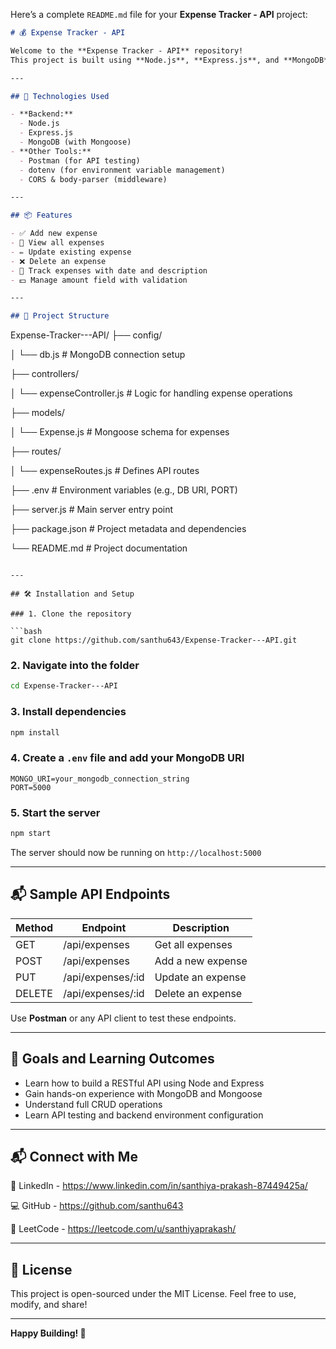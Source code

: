 Here’s a complete `README.md` file for your **Expense Tracker - API** project:

```markdown
# 💰 Expense Tracker - API

Welcome to the **Expense Tracker - API** repository!  
This project is built using **Node.js**, **Express.js**, and **MongoDB** to provide a backend RESTful API for managing expenses, including functionalities to create, read, update, and delete expense records.

---

## 🚀 Technologies Used

- **Backend:**  
  - Node.js  
  - Express.js  
  - MongoDB (with Mongoose)  
- **Other Tools:**  
  - Postman (for API testing)  
  - dotenv (for environment variable management)  
  - CORS & body-parser (middleware)  

---

## 📦 Features

- ✅ Add new expense  
- 📄 View all expenses  
- ✏️ Update existing expense  
- ❌ Delete an expense  
- 📆 Track expenses with date and description  
- 💵 Manage amount field with validation  

---

## 📂 Project Structure

```

Expense-Tracker---API/
├── config/

│   └── db.js                # MongoDB connection setup

├── controllers/

│   └── expenseController.js # Logic for handling expense operations

├── models/

│   └── Expense.js           # Mongoose schema for expenses

├── routes/

│   └── expenseRoutes.js     # Defines API routes

├── .env                     # Environment variables (e.g., DB URI, PORT)

├── server.js                # Main server entry point

├── package.json             # Project metadata and dependencies

└── README.md                # Project documentation

````

---

## 🛠️ Installation and Setup

### 1. Clone the repository

```bash
git clone https://github.com/santhu643/Expense-Tracker---API.git
````

### 2. Navigate into the folder

```bash
cd Expense-Tracker---API
```

### 3. Install dependencies

```bash
npm install
```

### 4. Create a `.env` file and add your MongoDB URI

```env
MONGO_URI=your_mongodb_connection_string
PORT=5000
```

### 5. Start the server

```bash
npm start
```

The server should now be running on `http://localhost:5000`

---

## 📬 Sample API Endpoints

| Method | Endpoint           | Description       |
| ------ | ------------------ | ----------------- |
| GET    | /api/expenses      | Get all expenses  |
| POST   | /api/expenses      | Add a new expense |
| PUT    | /api/expenses/\:id | Update an expense |
| DELETE | /api/expenses/\:id | Delete an expense |

Use **Postman** or any API client to test these endpoints.

---

## 🎯 Goals and Learning Outcomes

* Learn how to build a RESTful API using Node and Express
* Gain hands-on experience with MongoDB and Mongoose
* Understand full CRUD operations
* Learn API testing and backend environment configuration

---

## 📬 Connect with Me
🔗 LinkedIn - https://www.linkedin.com/in/santhiya-prakash-87449425a/

💻 GitHub - https://github.com/santhu643

🧠 LeetCode - https://leetcode.com/u/santhiyaprakash/

---

## 📄 License

This project is open-sourced under the MIT License.
Feel free to use, modify, and share!

---

**Happy Building! 🚀**

